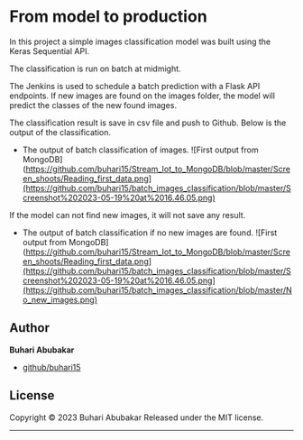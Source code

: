 # From model to production

In this project a simple images classification model was built using the Keras Sequential API.

The classification is run on batch at midmight. 

The Jenkins is used to schedule a batch prediction with a Flask API endpoints.
If new images are found on the images folder, the model will predict the classes of the new found images. 

The classification result is save in csv file and push to Github. Below is the output of the classification.
* The output of batch classification of images.
![First output from MongoDB](https://github.com/buhari15/Stream_Iot_to_MongoDB/blob/master/Screen_shoots/Reading_first_data.png](https://github.com/buhari15/batch_images_classification/blob/master/Screenshot%202023-05-19%20at%2016.46.05.png)

If the model can not find new images, it will not save any result. 
* The output of batch classification if no new images are found.
![First output from MongoDB](https://github.com/buhari15/Stream_Iot_to_MongoDB/blob/master/Screen_shoots/Reading_first_data.png](https://github.com/buhari15/batch_images_classification/blob/master/Screenshot%202023-05-19%20at%2016.46.05.png](https://github.com/buhari15/batch_images_classification/blob/master/No_new_images.png)

## Author

**Buhari Abubakar**

+ [github/buhari15](https://github.com/buhari15)

## License

Copyright © 2023 Buhari Abubakar
Released under the MIT license.

***
